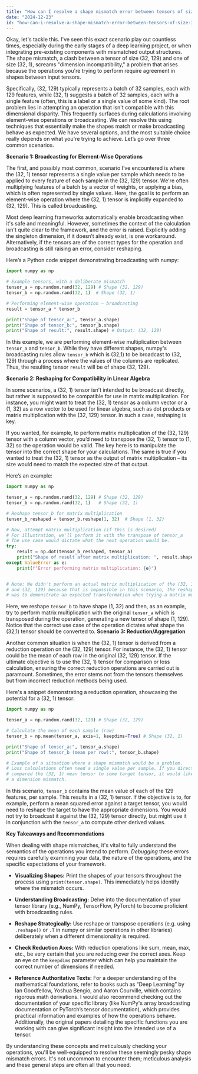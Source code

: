 ```yaml
---
title: "How can I resolve a shape mismatch error between tensors of size (32, 129) and (32, 1)?"
date: "2024-12-23"
id: "how-can-i-resolve-a-shape-mismatch-error-between-tensors-of-size-32-129-and-32-1"
---
```


Okay, let's tackle this. I've seen this exact scenario play out countless times, especially during the early stages of a deep learning project, or when integrating pre-existing components with mismatched output structures. The shape mismatch, a clash between a tensor of size (32, 129) and one of size (32, 1), screams "dimension incompatibility," a problem that arises because the operations you're trying to perform require agreement in shapes between input tensors.

Specifically, (32, 129) typically represents a batch of 32 samples, each with 129 features, while (32, 1) suggests a batch of 32 samples, each with a single feature (often, this is a label or a single value of some kind). The root problem lies in attempting an operation that isn't compatible with this dimensional disparity. This frequently surfaces during calculations involving element-wise operations or broadcasting. We can resolve this using techniques that essentially make the shapes match or make broadcasting behave as expected. We have several options, and the most suitable choice really depends on what you're trying to achieve. Let’s go over three common scenarios.

**Scenario 1: Broadcasting for Element-Wise Operations**

The first, and possibly most common, scenario I’ve encountered is where the (32, 1) tensor represents a single value per sample which needs to be applied to every feature of each sample in the (32, 129) tensor. We're often multiplying features of a batch by a vector of weights, or applying a bias, which is often represented by single values. Here, the goal is to perform an element-wise operation where the (32, 1) tensor is implicitly expanded to (32, 129). This is called broadcasting.

Most deep learning frameworks automatically enable broadcasting when it's safe and meaningful. However, sometimes the context of the calculation isn't quite clear to the framework, and the error is raised. Explicitly adding the singleton dimension, if it doesn’t already exist, is one workaround. Alternatively, if the tensors are of the correct types for the operation and broadcasting is still raising an error, consider reshaping.

Here’s a Python code snippet demonstrating broadcasting with numpy:

```python
import numpy as np

# Example tensors, with a deliberate mismatch
tensor_a = np.random.rand(32, 129) # Shape (32, 129)
tensor_b = np.random.rand(32, 1)  # Shape (32, 1)

# Performing element-wise operation – broadcasting
result = tensor_a * tensor_b

print("Shape of tensor_a:", tensor_a.shape)
print("Shape of tensor_b:", tensor_b.shape)
print("Shape of result:", result.shape) # Output: (32, 129)
```
In this example, we are performing element-wise multiplication between `tensor_a` and `tensor_b`. While they have different shapes, numpy's broadcasting rules allow `tensor_b` which is (32,1) to be broadcast to (32, 129) through a process where the values of the columns are replicated. Thus, the resulting tensor `result` will be of shape (32, 129).

**Scenario 2: Reshaping for Compatibility in Linear Algebra**

In some scenarios, a (32, 1) tensor isn’t intended to be broadcast directly, but rather is supposed to be compatible for use in matrix multiplication. For instance, you might want to treat the (32, 1) tensor as a column vector or a (1, 32) as a row vector to be used for linear algebra, such as dot products or matrix multiplication with the (32, 129) tensor. In such a case, reshaping is key.

If you wanted, for example, to perform matrix multiplication of the (32, 129) tensor with a column vector, you’d need to transpose the (32, 1) tensor to (1, 32) so the operation would be valid. The key here is to manipulate the tensor into the correct shape for your calculations. The same is true if you wanted to treat the (32, 1) tensor as the output of matrix multiplication – its size would need to match the expected size of that output.

Here’s an example:
```python
import numpy as np

tensor_a = np.random.rand(32, 129) # Shape (32, 129)
tensor_b = np.random.rand(32, 1)   # Shape (32, 1)

# Reshape tensor_b for matrix multiplication
tensor_b_reshaped = tensor_b.reshape(1, 32)  # Shape (1, 32)

# Now, attempt matrix multiplication (if this is desired)
# For illustration, we'll perform it with the transpose of tensor_a
# The use case would dictate what the next operation would be.
try:
    result = np.dot(tensor_b_reshaped, tensor_a)
    print("Shape of result after matrix multiplication: ", result.shape)
except ValueError as e:
    print(f"Error performing matrix multiplication: {e}")


# Note: We didn't perform an actual matrix multiplication of the (32, 1) shape
# and (32, 129) because that is impossible in this scenario, the reshape
# was to demonstrate an expected transformation when trying a matrix multiply.
```
Here, we reshape `tensor_b` to have shape (1, 32) and then, as an example, try to perform matrix multiplication with the original `tensor_a` which is transposed during the operation, generating a new tensor of shape (1, 129). Notice that the correct use case of the operation dictates what shape the (32,1) tensor should be converted to.
**Scenario 3: Reduction/Aggregation**

Another common situation is when the (32, 1) tensor is derived from a reduction operation on the (32, 129) tensor. For instance, the (32, 1) tensor could be the mean of each row in the original (32, 129) tensor. If the ultimate objective is to use the (32, 1) tensor for comparison or loss calculation, ensuring the correct reduction operations are carried out is paramount. Sometimes, the error stems not from the tensors themselves but from incorrect reduction methods being used.

Here's a snippet demonstrating a reduction operation, showcasing the potential for a (32, 1) tensor:
```python
import numpy as np

tensor_a = np.random.rand(32, 129) # Shape (32, 129)

# Calculate the mean of each sample (row)
tensor_b = np.mean(tensor_a, axis=1, keepdims=True) # Shape (32, 1)

print("Shape of tensor_a:", tensor_a.shape)
print("Shape of tensor_b (mean per row):", tensor_b.shape)

# Example of a situation where a shape mismatch would be a problem.
# Loss calculations often need a single value per sample. If you directly
# compared the (32, 1) mean tensor to some target tensor, it would likely cause
# a dimension mismatch.
```
In this scenario, `tensor_b` contains the mean value of each of the 129 features, per sample. This results in a (32, 1) tensor. If the objective is to, for example, perform a mean squared error against a target tensor, you would need to reshape the target to have the appropriate dimensions. You would not try to broadcast it against the (32, 129) tensor directly, but might use it in conjunction with the `tensor_a` to compute other derived values.

**Key Takeaways and Recommendations**

When dealing with shape mismatches, it's vital to fully understand the semantics of the operations you intend to perform. *Debugging* these errors requires carefully examining your data, the nature of the operations, and the specific expectations of your framework.

*   **Visualizing Shapes:** Print the shapes of your tensors throughout the process using `print(tensor.shape)`. This immediately helps identify where the mismatch occurs.

*   **Understanding Broadcasting:** Delve into the documentation of your tensor library (e.g., NumPy, TensorFlow, PyTorch) to become proficient with broadcasting rules.

*   **Reshape Strategically:** Use reshape or transpose operations (e.g. using `.reshape()` or `.T` in numpy or similar operations in other libraries) deliberately when a different dimensionality is required.

*   **Check Reduction Axes:** With reduction operations like sum, mean, max, etc., be very certain that you are reducing over the correct axes. Keep an eye on the `keepdims` parameter which can help you maintain the correct number of dimensions if needed.

*   **Reference Authoritative Texts:** For a deeper understanding of the mathematical foundations, refer to books such as “Deep Learning” by Ian Goodfellow, Yoshua Bengio, and Aaron Courville, which contains rigorous math derivations. I would also recommend checking out the documentation of your specific library (like NumPy's array broadcasting documentation or PyTorch’s tensor documentation), which provides practical information and examples of how the operations behave. Additionally, the original papers detailing the specific functions you are working with can give significant insight into the intended use of a tensor.

By understanding these concepts and meticulously checking your operations, you'll be well-equipped to resolve these seemingly pesky shape mismatch errors. It's not uncommon to encounter them; meticulous analysis and these general steps are often all that you need.
